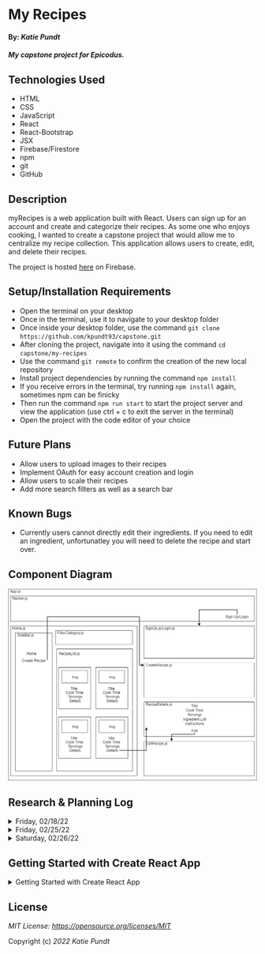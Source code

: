 # My Recipes

#### By: _**Katie Pundt**_

#### _My capstone project for Epicodus._

## Technologies Used
- HTML
- CSS
- JavaScript
- React
- React-Bootstrap
- JSX
- Firebase/Firestore
- npm
- git
- GitHub

## Description
myRecipes is a web application built with React. Users can sign up for an account and create and categorize their recipes. As some one who enjoys cooking, I wanted to create a capstone project that would allow me to centralize my recipe collection. This application allows users to create, edit, and delete their recipes.

The project is hosted [here](https://my-recipes-5be3b.web.app/) on Firebase.

## Setup/Installation Requirements
- Open the terminal on your desktop
- Once in the terminal, use it to navigate to your desktop folder
- Once inside your desktop folder, use the command `git clone https://github.com/kpundt93/capstone.git`
- After cloning the project, navigate into it using the command `cd capstone/my-recipes`
- Use the command `git remote` to confirm the creation of the new local repository
- Install project dependencies by running the command `npm install`
- If you receive errors in the terminal, try running `npm install` again, sometimes npm can be finicky
- Then run the command `npm run start` to start the project server and view the application (use ctrl + c to exit the server in the terminal)
- Open the project with the code editor of your choice

## Future Plans
- Allow users to upload images to their recipes
- Implement OAuth for easy account creation and login
- Allow users to scale their recipes
- Add more search filters as well as a search bar

## Known Bugs
- Currently users cannot directly edit their ingredients. If you need to edit an ingredient, unfortunatley you will need to delete the recipe and start over. 

## Component Diagram
![Component Diagram](component-diagram.drawio.png)

## Research & Planning Log
<details>
<summary>Friday, 02/18/22</summary>

* 8:30 - fill out project proposal
* 9:15 - meet with another student working on similar project to bounce ideas off of(databases, uploading images)
* 9:45 - start looking for C#/React web app tutorials
* 10:15 - watch 1 hour C#/React tutorial and build practice project with it (https://www.youtube.com/watch?v=ON-Z1iD6Y-c)
* 11:45 - research Firebase/Firestore and React, review docs, go down the YouTube rabbit hole
* 12:45 - scrap earlier C#/MySQL plan and revise capstone proposal to use Firebase/Firestore instead
* 1:00 - watch React & Firebase tutorial (https://www.youtube.com/watch?v=jCY6DH8F4oc&t=109s)
* 2:30 - watch Firebase Auth tutorial playlist and code along with videos (https://www.youtube.com/playlist?list=PL4cUxeGkcC9jUPIes_B8vRjn1_GaplOPQ)
* 3:30 - stopped watching above playlist, it's a little outdated
* 3:35 - start watching React Auth with Firebase video (https://www.youtube.com/watch?v=PKwu15ldZ7k)
* 4:30 - start working through Firebase lessons on Learn How To Program

* Total hours: 7.5
</details>

<details>
<summary>Friday, 02/25/22</summary>

* 8:15-8:30 - make a plan for today's work
* 8:30-9:40 - re-read Epicodus materials on Redux, trying to determine the best way to manage state in my app
* 9:40-11:00 - review materials on React Hooks, research using useState hook
* 11:00-11:20 - decided to use combination of Redux and the useState hook, looking for code examples of implementing both
* 11:20-11:30 - break
* 11:30-12:25 - watch video on React Redux with hooks (https://www.youtube.com/watch?v=9jULHSe41ls)
* 12:30-1:30 - lunch break
* 1:40-3:15 create component diagram (this took much longer than expected, I had to really think about how to divide up all of my app components)
* 3:15-3:30 - break
* 3:30-4:00 - research best practices for ingredient & measurement entry, start thinking about how my forms will look
* 4:00-5:00 - read React-Bootstrap documentation on forms, test out ideas on their in browser editor

* Note to future Katie: solve the ingredient form issue by using React-Bootstrap elements (specifically an InputGroup with multiple FormControl elements and a DropdownButton) and an "Add" button for each ingredient entry.

* Daily hours: 6.9
* Total hours: 14.4
</details>

<details>
<summary>Saturday, 02/26/22</summary>

* 10:20-10:50 - dig into Firestore documentation to better understand collections and documents
* 10:50-11:25 - watch videos linked in Firestore docs (https://www.youtube.com/watch?v=o7d5Zeic63s) and (https://www.youtube.com/watch?v=haMOUb3KVSo)
* 11:30-12:30 - create test Firestore db to mess with different database structures (I think I'll use a map to store each ingredient, the quantity of that ingredient, and the measurement)

* Daily hours: 2.1
* Total hours: 16.5

</details>


## Getting Started with Create React App
<details>
<summary>Getting Started with Create React App</summary>

This project was bootstrapped with [Create React App](https://github.com/facebook/create-react-app).

## Available Scripts

In the project directory, you can run:

### `npm start`

Runs the app in the development mode.\
Open [http://localhost:3000](http://localhost:3000) to view it in your browser.

The page will reload when you make changes.\
You may also see any lint errors in the console.

### `npm test`

Launches the test runner in the interactive watch mode.\
See the section about [running tests](https://facebook.github.io/create-react-app/docs/running-tests) for more information.

### `npm run build`

Builds the app for production to the `build` folder.\
It correctly bundles React in production mode and optimizes the build for the best performance.

The build is minified and the filenames include the hashes.\
Your app is ready to be deployed!

See the section about [deployment](https://facebook.github.io/create-react-app/docs/deployment) for more information.

### `npm run eject`

**Note: this is a one-way operation. Once you `eject`, you can't go back!**

If you aren't satisfied with the build tool and configuration choices, you can `eject` at any time. This command will remove the single build dependency from your project.

Instead, it will copy all the configuration files and the transitive dependencies (webpack, Babel, ESLint, etc) right into your project so you have full control over them. All of the commands except `eject` will still work, but they will point to the copied scripts so you can tweak them. At this point you're on your own.

You don't have to ever use `eject`. The curated feature set is suitable for small and middle deployments, and you shouldn't feel obligated to use this feature. However we understand that this tool wouldn't be useful if you couldn't customize it when you are ready for it.

## Learn More

You can learn more in the [Create React App documentation](https://facebook.github.io/create-react-app/docs/getting-started).

To learn React, check out the [React documentation](https://reactjs.org/).

### Code Splitting

This section has moved here: [https://facebook.github.io/create-react-app/docs/code-splitting](https://facebook.github.io/create-react-app/docs/code-splitting)

### Analyzing the Bundle Size

This section has moved here: [https://facebook.github.io/create-react-app/docs/analyzing-the-bundle-size](https://facebook.github.io/create-react-app/docs/analyzing-the-bundle-size)

### Making a Progressive Web App

This section has moved here: [https://facebook.github.io/create-react-app/docs/making-a-progressive-web-app](https://facebook.github.io/create-react-app/docs/making-a-progressive-web-app)

### Advanced Configuration

This section has moved here: [https://facebook.github.io/create-react-app/docs/advanced-configuration](https://facebook.github.io/create-react-app/docs/advanced-configuration)

### Deployment

This section has moved here: [https://facebook.github.io/create-react-app/docs/deployment](https://facebook.github.io/create-react-app/docs/deployment)

### `npm run build` fails to minify

This section has moved here: [https://facebook.github.io/create-react-app/docs/troubleshooting#npm-run-build-fails-to-minify](https://facebook.github.io/create-react-app/docs/troubleshooting#npm-run-build-fails-to-minify)
</details>

## License
_MIT License: https://opensource.org/licenses/MIT_

Copyright (c) _2022_ _Katie Pundt_